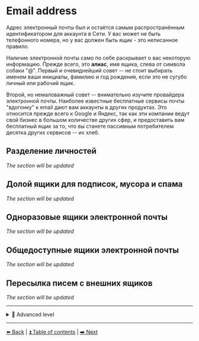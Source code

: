 # Email address

Адрес электронный почты был и остаётся самым распространённым идентификатором для аккаунта в Сети. У вас может не быть телефонного номера,
но у вас должен быть ящик - это неписанное правило.

Наличие электронной почты само по себе раскрывает о вас некоторую информацию. Прежде всего, это **алиас**, имя ящика, слева от символа
собаки "@". Первый и очевиднейший совет -- не стоит выбирать именем ваши инициалы, фамилию и год рождения, если это не сугубо личный
или рабочий ящик.

Второй, но немаловажный совет -- внимательно изучите провайдера электронной почты. Наиболее известные бесплатные сервисы почты "вдогонку" к email дают
вам аккаунты в других продуктах. Это относится прежде всего к Google и Яндекс, так как эти компании ведут свой бизнес в большом количестве
других сфер, и предоставить вам бесплатный ящик за то, что вы станете пассивным потребителем десятка других сервисов -- их хлеб.

## Разделение личностей

*The section will be updated*

## Долой ящики для подписок, мусора и спама

*The section will be updated*

## Одноразовые ящики электронной почты

*The section will be updated*

## Общедоступные ящики электронной почты

*The section will be updated*

## Пересылка писем с внешних ящиков

*The section will be updated*

---

<details>
  <summary>🥷 Advanced level</summary>


## Использование личного домена для создания почт под каждый сервис

*The section will be updated*

</details>

---

[⬅️ Back](./phone.md) | [⏫ Table of contents](../README.md) | [➡️ Next](./fio-birthday.md)
